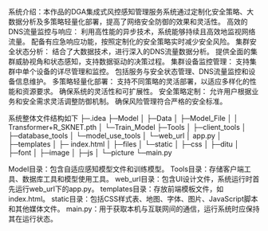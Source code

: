 系统介绍：本作品的DGA集成式风控感知管理服务系统通过定制化安全策略、大数据分析及多策略轻量化部署，提高了网络安全防御的效果和灵活性。
高效的DNS流量监控与响应：
利用高性能的异步技术，系统能够持续且高效地监视网络流量。
配备有应急响应功能，按照定制化的安全策略实时减少安全风险。
集群安全状态分析：
结合了大数据技术，进行深入的DNS流量数据分析。
提供全面的集群威胁视角和状态感知，支持数据驱动的决策过程。
集群设备监控管理：
支持集群中单个设备的详尽管理和监控。
包括服务与安全状态管理、DNS流量监控和设备信息维护。
多策略轻量化部署：
支持不同策略的灵活部署，以适应多样化的性能和资源要求。
确保系统的灵活性和可扩展性。
安全策略定制：
允许用户根据业务和安全需求灵活调整防御机制。
确保风险管理符合严格的安全标准。


系统整体文件结构如下
├─.idea
├─Model
│  ├─Data
│  ├─Model_File
│  │      Transformer+R_SKNET.pth
│  └─Train_Model
├─Tools
│  ├─client_tools
│  ├─database_tools
│  └─model_use_tools
│
└─web_url
    │  app.py
    │
    ├─templates
    │  ├─ index.html
    │  ├─files
    │  └─static
    │      ├─css
    │      ├─ditu
    │      ├─font
    │      ├─image
    │      ├─js
    │      └─picture
    └─main.py

Model目录：包含自适应感知模型文件和训练模型。
Tools目录：存储客户端工具、数据库工具和模型使用工具。
web_url目录：包含UI设计文件，系统运行时首先运行web_url下的app.py。
templates目录：存放前端模板文件，如index.html。
static目录：包括CSS样式表、地图、字体、图片、JavaScript脚本和其他媒体文件。
main.py：用于获取本机与互联网间的通信，运行系统时应保持其在运行状态。
